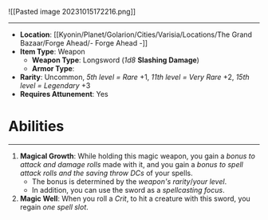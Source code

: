 ![[Pasted image 20231015172216.png]]
 
---
- **Location**:  [[Kyonin/Planet/Golarion/Cities/Varisia/Locations/The Grand Bazaar/Forge Ahead/- Forge Ahead -]]
- **Item Type**: Weapon
	- **Weapon Type**: Longsword (*1d8* **Slashing Damage**)
	- **Armor Type**: 
- **Rarity**: Uncommon, *5th level = Rare* +1, *11th level = Very Rare* +2, *15th level = Legendary* +3
- **Requires Attunement**: Yes

# Abilities
---
1. **Magical Growth**: While holding this magic weapon, you gain a *bonus to attack and damage rolls* made with it, and you gain a *bonus to spell attack rolls and the saving throw DCs* of your spells. 
	- The bonus is determined by the *weapon's rarity*/*your level*. 
	- In addition, you can use the sword as a *spellcasting focus*.
1. **Magic Well**: When you roll a *Crit*, to hit a creature with this sword, you regain *one spell slot*.